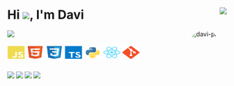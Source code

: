<div> <img align="right" height="430em" src="./github.gif"/> <h1 align="left">Hi <img src="https://raw.githubusercontent.com/kaueMarques/kaueMarques/master/hi.gif" height="30px">, I'm Davi  </h1>
  <img align="right" alt="davi-pic" height="200" style="border-radius:50px;" src="https://i.pinimg.com/originals/27/87/21/278721b05c9ce199d163c78d1f72f823.gif">
  <div> <img height="140em" src="https://github-readme-stats.vercel.app/api/top-langs/?username=davifernandes1&layout=compact&langs_count=7&theme=midnight-purple"/> </div>
  </div>
<div style="display: inline_block"><br>
  <img align="center" alt="Davi-Js" height="30" width="40" src="https://raw.githubusercontent.com/devicons/devicon/master/icons/javascript/javascript-plain.svg">
  <img align="center" alt="Davi-HTML" height="30" width="40" src="https://raw.githubusercontent.com/devicons/devicon/master/icons/html5/html5-original.svg">
  <img align="center" alt="Davi-CSS" height="30" width="40" src="https://raw.githubusercontent.com/devicons/devicon/master/icons/css3/css3-original.svg">
  <img align="center" alt="Davi-CSS" height="30" width="40" src="https://raw.githubusercontent.com/devicons/devicon/master/icons/typescript/typescript-original.svg">
  <img align="center" alt="Davi-CSS" height="30" width="40" src="https://raw.githubusercontent.com/devicons/devicon/master/icons/python/python-original.svg">
  <img align="center" alt="Davi-CSS" height="30" width="40" src="https://raw.githubusercontent.com/devicons/devicon/master/icons/react/react-original.svg">
  <img align="center" alt="Davi-CSS" height="30" width="40" src="https://raw.githubusercontent.com/devicons/devicon/master/icons/git/git-original.svg">
  
  
</div>
  
  ##
 
<div> 
  <a href="https://instagram.com/davi.fernanndes" target="_blank"><img src="https://img.shields.io/badge/-Instagram-%23E4405F?style=for-the-badge&logo=instagram&logoColor=white" target="_blank"></a>
 	<a href="https://www.twitch.tv/daveefps" target="_blank"><img src="https://img.shields.io/badge/Twitch-9146FF?style=for-the-badge&logo=twitch&logoColor=white" target="_blank"></a>
  <a href = "mailto:fernandesvieiradavi@gmail.com"><img src="https://img.shields.io/badge/-Gmail-%23333?style=for-the-badge&logo=gmail&logoColor=white" target="_blank"></a>
  <a href="https://www.linkedin.com/in/davifernandesvieira/" target="_blank"><img src="https://img.shields.io/badge/-LinkedIn-%230077B5?style=for-the-badge&logo=linkedin&logoColor=white" target="_blank"></a> 
 
</div>
